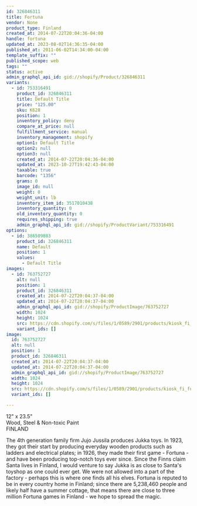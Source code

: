 ```yaml
---
id: 326846311
title: Fortuna
vendor: None
product_type: Finland
created_at: 2014-07-22T20:04:36-04:00
handle: fortuna
updated_at: 2023-08-02T14:36:35-04:00
published_at: 2011-06-02T14:34:00-04:00
template_suffix: ""
published_scope: web
tags: ""
status: active
admin_graphql_api_id: gid://shopify/Product/326846311
variants:
  - id: 753316491
    product_id: 326846311
    title: Default Title
    price: "125.00"
    sku: K628
    position: 1
    inventory_policy: deny
    compare_at_price: null
    fulfillment_service: manual
    inventory_management: shopify
    option1: Default Title
    option2: null
    option3: null
    created_at: 2014-07-22T20:04:36-04:00
    updated_at: 2023-10-27T19:42:43-04:00
    taxable: true
    barcode: "1356"
    grams: 0
    image_id: null
    weight: 0
    weight_unit: lb
    inventory_item_id: 3517010438
    inventory_quantity: 0
    old_inventory_quantity: 0
    requires_shipping: true
    admin_graphql_api_id: gid://shopify/ProductVariant/753316491
options:
  - id: 386509883
    product_id: 326846311
    name: Default
    position: 1
    values:
      - Default Title
images:
  - id: 763752727
    alt: null
    position: 1
    product_id: 326846311
    created_at: 2014-07-22T20:04:37-04:00
    updated_at: 2014-07-22T20:04:37-04:00
    admin_graphql_api_id: gid://shopify/ProductImage/763752727
    width: 1024
    height: 1024
    src: https://cdn.shopify.com/s/files/1/0589/2901/products/kiosk_fi_fortuna.jpeg?v=1406073877
    variant_ids: []
image:
  id: 763752727
  alt: null
  position: 1
  product_id: 326846311
  created_at: 2014-07-22T20:04:37-04:00
  updated_at: 2014-07-22T20:04:37-04:00
  admin_graphql_api_id: gid://shopify/ProductImage/763752727
  width: 1024
  height: 1024
  src: https://cdn.shopify.com/s/files/1/0589/2901/products/kiosk_fi_fortuna.jpeg?v=1406073877
  variant_ids: []

---
```


12" x 23.5"  
Wood, Steel & Non-toxic Paint  
FINLAND

The 4th generation family firm Jujo Jussila produces Jukka toys. In 1923, they got their start by producing everyday wooden products such as ladders and electrical plates; in 1926, they made their first game \- Fortuna \- and have been producing top-notch toys ever since. Since the Finns claim Santa lives in Finland, I would venture to say Jukka is as close to Santa's toyshop as one could ever get. We were not allowed into a part of the factory - perhaps this is where one finds all his elves. Fortuna is reputed to be in every country home in Finland; since there are 5,238,460 people and likely half have a summer cottage, that means there are close to three million Fortuna games in Finland \- we hope to spread the magic.